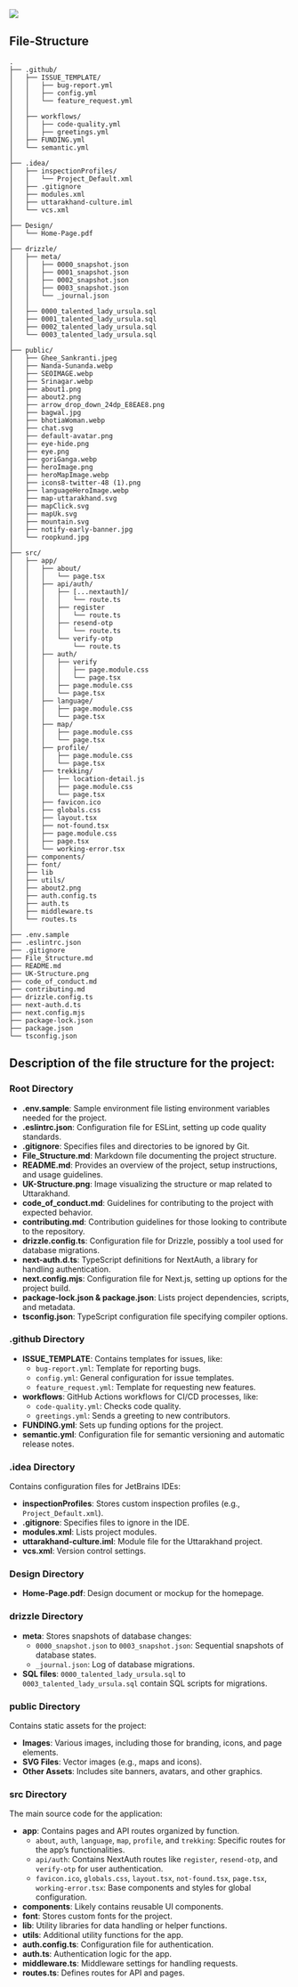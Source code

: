 <img src="https://github.com/ajaynegi45/Uttarakhand-Culture-NewUI/blob/main/UK-Structure.png" />

## File-Structure

```
.
├── .github/                     
│   ├── ISSUE_TEMPLATE/          
│   │   ├── bug-report.yml       
│   │   ├── config.yml           
│   │   └── feature_request.yml  
│   │
│   ├── workflows/             
│   │   ├── code-quality.yml   
│   │   ├── greetings.yml      
│   ├── FUNDING.yml            
│   └── semantic.yml           
│
├── .idea/                         
│   ├── inspectionProfiles/       
│   │   └── Project_Default.xml    
│   ├── .gitignore                
│   ├── modules.xml               
│   ├── uttarakhand-culture.iml   
│   └── vcs.xml                    
│
├── Design/                   
│   └── Home-Page.pdf        
│
├── drizzle/                 
│   ├── meta/
│   │   ├── 0000_snapshot.json       
│   │   ├── 0001_snapshot.json
│   │   ├── 0002_snapshot.json
│   │   ├── 0003_snapshot.json
│   │   └── _journal.json
│   │
│   ├── 0000_talented_lady_ursula.sql
│   ├── 0001_talented_lady_ursula.sql
│   ├── 0002_talented_lady_ursula.sql
│   └── 0003_talented_lady_ursula.sql
│
├── public/
│   ├── Ghee_Sankranti.jpeg
│   ├── Nanda-Sunanda.webp
│   ├── SEOIMAGE.webp
│   ├── Srinagar.webp
│   ├── about1.png
│   ├── about2.png
│   ├── arrow_drop_down_24dp_E8EAE8.png
│   ├── bagwal.jpg
│   ├── bhotiaWoman.webp
│   ├── chat.svg
│   ├── default-avatar.png
│   ├── eye-hide.png
│   ├── eye.png
│   ├── goriGanga.webp
│   ├── heroImage.png
│   ├── heroMapImage.webp
│   ├── icons8-twitter-48 (1).png
│   ├── languageHeroImage.webp
│   ├── map-uttarakhand.svg
│   ├── mapClick.svg
│   ├── mapUk.svg
│   ├── mountain.svg
│   ├── notify-early-banner.jpg
│   └── roopkund.jpg
│
├── src/
│   ├── app/
│   │   ├── about/
│   │   │   └── page.tsx   
│   │   ├── api/auth/
│   │   │   ├── [...nextauth]/
│   │   │   │   └── route.ts
│   │   │   ├── register
│   │   │   │   └── route.ts
│   │   │   ├── resend-otp
│   │   │   │   └── route.ts
│   │   │   └── verify-otp
│   │   │       └── route.ts
│   │   ├── auth/
│   │   │   ├── verify
│   │   │   │   ├── page.module.css
│   │   │   │   └── page.tsx
│   │   │   ├── page.module.css
│   │   │   └── page.tsx
│   │   ├── language/
│   │   │   ├── page.module.css
│   │   │   └── page.tsx
│   │   ├── map/
│   │   │   ├── page.module.css
│   │   │   └── page.tsx
│   │   ├── profile/
│   │   │   ├── page.module.css
│   │   │   └── page.tsx
│   │   ├── trekking/
│   │   │   ├── location-detail.js
│   │   │   ├── page.module.css
│   │   │   └── page.tsx
│   │   ├── favicon.ico
│   │   ├── globals.css
│   │   ├── layout.tsx
│   │   ├── not-found.tsx
│   │   ├── page.module.css
│   │   ├── page.tsx
│   │   └── working-error.tsx
│   ├── components/
│   ├── font/
│   ├── lib
│   ├── utils/
│   ├── about2.png
│   ├── auth.config.ts
│   ├── auth.ts
│   ├── middleware.ts
│   └── routes.ts
│
├── .env.sample
├── .eslintrc.json
├── .gitignore
├── File_Structure.md
├── README.md
├── UK-Structure.png
├── code_of_conduct.md
├── contributing.md
├── drizzle.config.ts
├── next-auth.d.ts
├── next.config.mjs
├── package-lock.json
├── package.json
└── tsconfig.json
```

## Description of the file structure for the project:

### Root Directory

- **.env.sample**: Sample environment file listing environment variables needed for the project.
- **.eslintrc.json**: Configuration file for ESLint, setting up code quality standards.
- **.gitignore**: Specifies files and directories to be ignored by Git.
- **File_Structure.md**: Markdown file documenting the project structure.
- **README.md**: Provides an overview of the project, setup instructions, and usage guidelines.
- **UK-Structure.png**: Image visualizing the structure or map related to Uttarakhand.
- **code_of_conduct.md**: Guidelines for contributing to the project with expected behavior.
- **contributing.md**: Contribution guidelines for those looking to contribute to the repository.
- **drizzle.config.ts**: Configuration file for Drizzle, possibly a tool used for database migrations.
- **next-auth.d.ts**: TypeScript definitions for NextAuth, a library for handling authentication.
- **next.config.mjs**: Configuration file for Next.js, setting up options for the project build.
- **package-lock.json & package.json**: Lists project dependencies, scripts, and metadata.
- **tsconfig.json**: TypeScript configuration file specifying compiler options.

### .github Directory

- **ISSUE_TEMPLATE**: Contains templates for issues, like:
  - `bug-report.yml`: Template for reporting bugs.
  - `config.yml`: General configuration for issue templates.
  - `feature_request.yml`: Template for requesting new features.
- **workflows**: GitHub Actions workflows for CI/CD processes, like:
  - `code-quality.yml`: Checks code quality.
  - `greetings.yml`: Sends a greeting to new contributors.
- **FUNDING.yml**: Sets up funding options for the project.
- **semantic.yml**: Configuration file for semantic versioning and automatic release notes.

### .idea Directory

Contains configuration files for JetBrains IDEs:
- **inspectionProfiles**: Stores custom inspection profiles (e.g., `Project_Default.xml`).
- **.gitignore**: Specifies files to ignore in the IDE.
- **modules.xml**: Lists project modules.
- **uttarakhand-culture.iml**: Module file for the Uttarakhand project.
- **vcs.xml**: Version control settings.

### Design Directory

- **Home-Page.pdf**: Design document or mockup for the homepage.

### drizzle Directory

- **meta**: Stores snapshots of database changes:
  - `0000_snapshot.json` to `0003_snapshot.json`: Sequential snapshots of database states.
  - `_journal.json`: Log of database migrations.
- **SQL files**: `0000_talented_lady_ursula.sql` to `0003_talented_lady_ursula.sql` contain SQL scripts for migrations.

### public Directory

Contains static assets for the project:
- **Images**: Various images, including those for branding, icons, and page elements.
- **SVG Files**: Vector images (e.g., maps and icons).
- **Other Assets**: Includes site banners, avatars, and other graphics.

### src Directory

The main source code for the application:
- **app**: Contains pages and API routes organized by function.
  - `about`, `auth`, `language`, `map`, `profile`, and `trekking`: Specific routes for the app’s functionalities.
  - `api/auth`: Contains NextAuth routes like `register`, `resend-otp`, and `verify-otp` for user authentication.
  - `favicon.ico`, `globals.css`, `layout.tsx`, `not-found.tsx`, `page.tsx`, `working-error.tsx`: Base components and styles for global configuration.
- **components**: Likely contains reusable UI components.
- **font**: Stores custom fonts for the project.
- **lib**: Utility libraries for data handling or helper functions.
- **utils**: Additional utility functions for the app.
- **auth.config.ts**: Configuration file for authentication.
- **auth.ts**: Authentication logic for the app.
- **middleware.ts**: Middleware settings for handling requests.
- **routes.ts**: Defines routes for API and pages.
